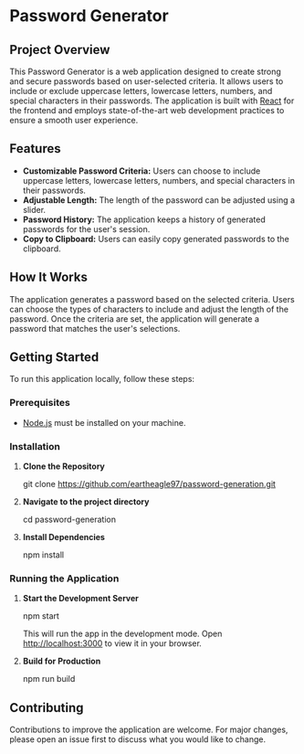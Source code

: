 # Password Generator

## Project Overview

This Password Generator is a web application designed to create strong and secure passwords based on user-selected criteria. It allows users to include or exclude uppercase letters, lowercase letters, numbers, and special characters in their passwords. The application is built with [React](https://reactjs.org/) for the frontend and employs state-of-the-art web development practices to ensure a smooth user experience.

## Features

- **Customizable Password Criteria:** Users can choose to include uppercase letters, lowercase letters, numbers, and special characters in their passwords.
- **Adjustable Length:** The length of the password can be adjusted using a slider.
- **Password History:** The application keeps a history of generated passwords for the user's session.
- **Copy to Clipboard:** Users can easily copy generated passwords to the clipboard.

## How It Works

The application generates a password based on the selected criteria. Users can choose the types of characters to include and adjust the length of the password. Once the criteria are set, the application will generate a password that matches the user's selections.

## Getting Started

To run this application locally, follow these steps:

### Prerequisites

- [Node.js](https://nodejs.org/) must be installed on your machine.

### Installation

1. **Clone the Repository**

   git clone https://github.com/eartheagle97/password-generation.git

2. **Navigate to the project directory**

   cd password-generation

3. **Install Dependencies**

   npm install

### Running the Application

1. **Start the Development Server**

   npm start

   This will run the app in the development mode. Open [http://localhost:3000](http://localhost:3000) to view it in your browser.

2. **Build for Production**

   npm run build

## Contributing

Contributions to improve the application are welcome. For major changes, please open an issue first to discuss what you would like to change.